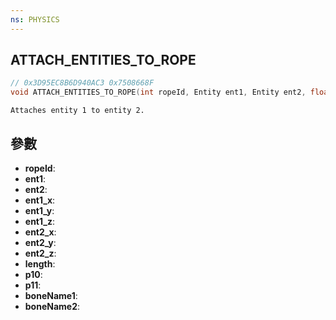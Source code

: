 ```yaml
---
ns: PHYSICS
---
```

## ATTACH_ENTITIES_TO_ROPE

```c
// 0x3D95EC8B6D940AC3 0x7508668F
void ATTACH_ENTITIES_TO_ROPE(int ropeId, Entity ent1, Entity ent2, float ent1_x, float ent1_y, float ent1_z, float ent2_x, float ent2_y, float ent2_z, float length, BOOL p10, BOOL p11, char* boneName1, char* boneName2);
```

```
Attaches entity 1 to entity 2.  
```

## 參數
* **ropeId**: 
* **ent1**: 
* **ent2**: 
* **ent1_x**: 
* **ent1_y**: 
* **ent1_z**: 
* **ent2_x**: 
* **ent2_y**: 
* **ent2_z**: 
* **length**: 
* **p10**: 
* **p11**: 
* **boneName1**: 
* **boneName2**: 

